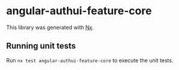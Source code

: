 # angular-authui-feature-core

This library was generated with [Nx](https://nx.dev).

## Running unit tests

Run `nx test angular-authui-feature-core` to execute the unit tests.
